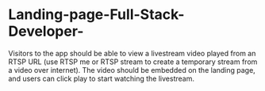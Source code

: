 # Landing-page-Full-Stack-Developer-
Visitors to the app should be able to view a livestream video played from an RTSP URL (use RTSP me or RTSP stream to create a temporary stream from a video over internet). The video should be embedded on the landing page, and users can click play to start watching the livestream.
